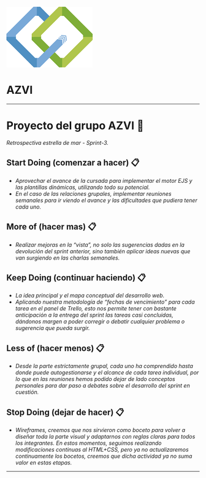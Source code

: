 ![](logoAzvi.png) 
# AZVI
---



# Proyecto del grupo AZVI 🚀

_Retrospectiva estrella de mar - Sprint-3._



## Start Doing (comenzar a hacer) 📋

- _Aprovechar el avance de la cursada para implementar el motor EJS y las plantillas dinámicas, utilizando todo su potencial._
- _En el caso de las relaciones grupales, implementar reuniones semanales para ir viendo el avance y las dificultades que pudiera tener cada uno._


## More of (hacer mas) 📋

- _Realizar mejoras en la “vista”, no solo las sugerencias dadas en la devolución del sprint anterior, sino también aplicar ideas nuevas que van surgiendo en las charlas semanales._


## Keep Doing (continuar haciendo) 📋

- _La idea principal y el mapa conceptual del desarrollo web._
- _Aplicando nuestra metodología de “fechas de vencimiento” para cada tarea en el panel de Trello, esto nos permite tener con bastante anticipación a la entrega del sprint las tareas casi concluidas, dándonos margen a poder corregir o debatir cualquier problema o sugerencia que pueda surgir._


## Less of (hacer menos) 📋

- _Desde la parte estrictamente grupal, cada uno ha comprendido hasta donde puede autogestionarse y el alcance de cada tarea individual, por lo que en las reuniones hemos podido dejar de lado conceptos personales para dar paso a debates sobre el desarrollo del sprint en cuestión._


## Stop Doing (dejar de hacer) 📋

- _Wireframes, creemos que nos sirvieron como boceto para volver a diseñar toda la parte visual y adaptarnos con reglas claras para todos los integrantes. En estos momentos, seguimos realizando modificaciones continuas al HTML+CSS, pero ya no actualizaremos continuamente los bocetos, creemos que dicha actividad ya no suma valor en estas etapas._

---

